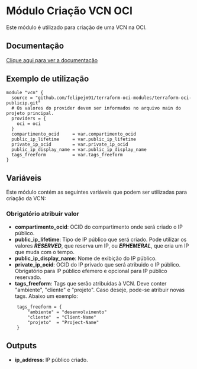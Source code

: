 # Módulo Criação VCN OCI

Este módulo é utilizado para criação de uma VCN na OCI.


## Documentação

[Clique aqui para ver a documentação](https://registry.terraform.io/providers/oracle/oci/latest/docs/resources/core_public_ip)


## Exemplo de utilização
```
module "vcn" {
  source = "github.com/felipejm91/terraform-oci-modules/terraform-oci-publicip.git"
  # Os valores do provider devem ser informados no arquivo main do projeto principal.
  providers = {
    oci = oci
  }
  compartimento_ocid     = var.compartimento_ocid
  public_ip_lifetime     = var.public_ip_lifetime
  private_ip_ocid        = var.private_ip_ocid
  public_ip_display_name = var.public_ip_display_name
  tags_freeform          = var.tags_freeform
}
```



## Variáveis

Este módulo contém as seguintes variáveis que podem ser utilizadas para criação da VCN:


### Obrigatório atribuir valor

- **compartimento_ocid**: OCID do compartimento onde será criado o IP público.
- **public_ip_lifetime**: Tipo de IP público que será criado. Pode utilizar os valores ***RESERVED***, que reserva um IP, ou ***EPHEMERAL***, que cria um IP que muda com o tempo.
- **public_ip_display_name**: Nome de exibição do IP público.
- **private_ip_ocid**: OCID do IP privado que será atribuido o IP público. Obrigatório para IP público efemero e opcional para IP público reservado.
- **tags_freeform**: Tags que serão atribuídas à VCN. Deve conter "ambiente", "cliente" e "projeto". Caso deseje, pode-se atribuir novas tags. Abaixo um exemplo:
```
    tags_freeform = {
        "ambiente" = "desenvolvimento"
        "cliente"  = "Client-Name"
        "projeto"  = "Project-Name"
    }
```
 


## Outputs

- **ip_address**: IP público criado.
